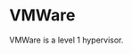 <!-- TITLE: Vmware -->
<!-- SUBTITLE: A quick summary of Vmware -->

# VMWare

VMWare is a level 1 hypervisor.